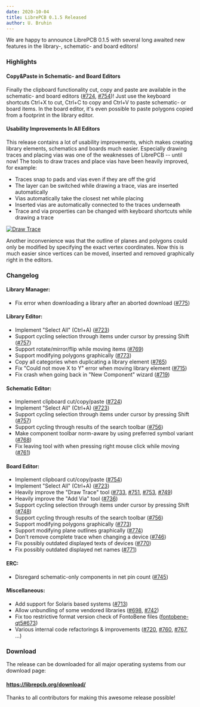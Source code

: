 ```yaml
---
date: 2020-10-04
title: LibrePCB 0.1.5 Released
author: U. Bruhin
---
```


We are happy to announce LibrePCB 0.1.5 with several long awaited new features
in the library-, schematic- and board editors!


### Highlights

#### Copy&Paste in Schematic- and Board Editors

Finally the clipboard functionality cut, copy and paste are available in the
schematic- and board editors
([#724](https://github.com/LibrePCB/LibrePCB/pull/724),
[#754](https://github.com/LibrePCB/LibrePCB/pull/754))! Just use the keyboard
shortcuts Ctrl+X to cut, Ctrl+C to copy and Ctrl+V to paste schematic- or board
items. In the board editor, it's even possible to paste polygons copied from a
footprint in the library editor.

#### Usability Improvements In All Editors

This release contains a lot of usability improvements, which makes creating
library elements, schematics and boards much easier. Especially drawing traces
and placing vias was one of the weaknesses of LibrePCB -- until now! The tools
to draw traces and place vias have been heavily improved, for example:

- Traces snap to pads and vias even if they are off the grid
- The layer can be switched while drawing a trace, vias are inserted
  automatically
- Vias automatically take the closest net while placing
- Inserted vias are automatically connected to the traces underneath
- Trace and via properties can be changed with keyboard shortcuts while drawing
  a trace

[![Draw Trace](/img/board_editor_draw_trace.gif)](/img/board_editor_draw_trace.gif)

Another inconvenience was that the outline of planes and polygons could only
be modified by specifying the exact vertex coordinates. Now this is much easier
since vertices can be moved, inserted and removed graphically right in the
editors.


### Changelog

#### Library Manager:
- Fix error when downloading a library after an aborted download
  ([#775](https://github.com/LibrePCB/LibrePCB/pull/775))

#### Library Editor:
- Implement "Select All" (Ctrl+A)
  ([#723](https://github.com/LibrePCB/LibrePCB/pull/723))
- Support cycling selection through items under cursor by pressing Shift
  ([#757](https://github.com/LibrePCB/LibrePCB/pull/757))
- Support rotate/mirror/flip while moving items
  ([#769](https://github.com/LibrePCB/LibrePCB/pull/769))
- Support modifying polygons graphically
  ([#773](https://github.com/LibrePCB/LibrePCB/pull/773))
- Copy all categories when duplicating a library element
  ([#765](https://github.com/LibrePCB/LibrePCB/pull/765))
- Fix "Could not move X to Y" error when moving library element
  ([#715](https://github.com/LibrePCB/LibrePCB/pull/715))
- Fix crash when going back in "New Component" wizard
  ([#719](https://github.com/LibrePCB/LibrePCB/pull/719))

#### Schematic Editor:
- Implement clipboard cut/copy/paste
  ([#724](https://github.com/LibrePCB/LibrePCB/pull/724))
- Implement "Select All" (Ctrl+A)
  ([#723](https://github.com/LibrePCB/LibrePCB/pull/723))
- Support cycling selection through items under cursor by pressing Shift
  ([#757](https://github.com/LibrePCB/LibrePCB/pull/757))
- Support cycling through results of the search toolbar
  ([#756](https://github.com/LibrePCB/LibrePCB/pull/756))
- Make component toolbar norm-aware by using preferred symbol variant
  ([#768](https://github.com/LibrePCB/LibrePCB/pull/768))
- Fix leaving tool with when pressing right mouse click while moving
  ([#761](https://github.com/LibrePCB/LibrePCB/pull/761))

#### Board Editor:
- Implement clipboard cut/copy/paste
  ([#754](https://github.com/LibrePCB/LibrePCB/pull/754))
- Implement "Select All" (Ctrl+A)
  ([#723](https://github.com/LibrePCB/LibrePCB/pull/723))
- Heavily improve the "Draw Trace" tool
  ([#733](https://github.com/LibrePCB/LibrePCB/pull/733),
   [#751](https://github.com/LibrePCB/LibrePCB/pull/751),
   [#753](https://github.com/LibrePCB/LibrePCB/pull/753),
   [#749](https://github.com/LibrePCB/LibrePCB/pull/749))
- Heavily improve the "Add Via" tool
  ([#736](https://github.com/LibrePCB/LibrePCB/pull/736))
- Support cycling selection through items under cursor by pressing Shift
  ([#748](https://github.com/LibrePCB/LibrePCB/pull/748))
- Support cycling through results of the search toolbar
  ([#756](https://github.com/LibrePCB/LibrePCB/pull/756))
- Support modifying polygons graphically
  ([#773](https://github.com/LibrePCB/LibrePCB/pull/773))
- Support modifying plane outlines graphically
  ([#774](https://github.com/LibrePCB/LibrePCB/pull/774))
- Don't remove complete trace when changing a device
  ([#746](https://github.com/LibrePCB/LibrePCB/pull/746))
- Fix possibly outdated displayed texts of devices
  ([#770](https://github.com/LibrePCB/LibrePCB/pull/770))
- Fix possibly outdated displayed net names
  ([#771](https://github.com/LibrePCB/LibrePCB/pull/771))

#### ERC:
- Disregard schematic-only components in net pin count
  ([#745](https://github.com/LibrePCB/LibrePCB/pull/745))

#### Miscellaneous:
- Add support for Solaris based systems
  ([#713](https://github.com/LibrePCB/LibrePCB/pull/713))
- Allow unbundling of some vendored libraries
  ([#698](https://github.com/LibrePCB/LibrePCB/pull/698),
   [#742](https://github.com/LibrePCB/LibrePCB/pull/742))
- Fix too restrictive format version check of FontoBene files
  ([fontobene-qt5#673](https://github.com/fontobene/fontobene-qt5/pull/4))
- Various internal code refactorings & improvements
  ([#720](https://github.com/LibrePCB/LibrePCB/pull/720),
   [#760](https://github.com/LibrePCB/LibrePCB/pull/760),
   [#767](https://github.com/LibrePCB/LibrePCB/pull/767), ...)


### Download

The release can be downloaded for all major operating systems from our download
page:

#### https://librepcb.org/download/

Thanks to all contributors for making this awesome release possible!
